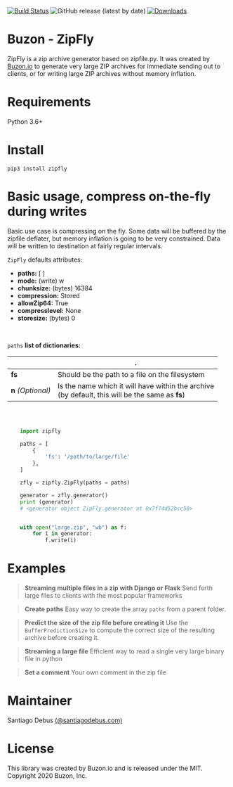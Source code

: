 [![Build Status](https://travis-ci.com/BuzonIO/zipfly.svg?branch=master)](https://travis-ci.com/BuzonIO/zipfly)
![GitHub release (latest by date)](https://img.shields.io/github/v/release/buzonio/zipfly)
[![Downloads](https://pepy.tech/badge/zipfly)](https://pepy.tech/project/zipfly)

# Buzon - ZipFly

ZipFly is a zip archive generator based on zipfile.py.
It was created by <a href="https://buzon.io" target="blank">Buzon.io</a> to generate very large ZIP archives for immediate sending out to clients, or for writing large ZIP archives without memory inflation.

# Requirements
Python 3.6+

# Install
    pip3 install zipfly

# Basic usage, compress on-the-fly during writes
Basic use case is compressing on the fly. Some data will be buffered by the zipfile deflater, but memory inflation is going to be very constrained. Data will be written to destination at fairly regular intervals.

`ZipFly` defaults attributes:<br>    
- <b>paths:</b> [ ] <br/>
- <b>mode:</b> (write) w <br/>
- <b>chunksize:</b> (bytes) 16384 <br/>
- <b>compression:</b> Stored <br/>
- <b>allowZip64:</b> True <br/>
- <b>compresslevel:</b> None <br/>
- <b>storesize:</b> (bytes) 0 <br/>


<br/>

`paths` <b>list of dictionaries:</b>

|                   |.                          
|----------------   |-------------------------------      
|**fs**             |Should be the path to a file on the filesystem            
|**n** *(Optional)* |Is the name which it will have within the archive <br> (by default, this will be the same as **fs**)

<br>

```python

    import zipfly

    paths = [
        {
            'fs': '/path/to/large/file'
        },
    ]

    zfly = zipfly.ZipFly(paths = paths)

    generator = zfly.generator()
    print (generator)
    # <generator object ZipFly.generator at 0x7f74d52bcc50>


    with open("large.zip", "wb") as f:
        for i in generator:
            f.write(i)

```
# Examples

> <b>Streaming multiple files in a zip with Django or Flask</b>
Send forth large files to clients with the most popular frameworks

> <b>Create paths</b>
Easy way to create the array `paths` from a parent folder.

> <b>Predict the size of the zip file before creating it</b>
Use the `BufferPredictionSize` to compute the correct size of the resulting archive before creating it.

> <b>Streaming a large file</b>
Efficient way to read a single very large binary file in python

> <b>Set a comment</b>
Your own comment in the zip file


# Maintainer
Santiago Debus <a href="http://santiagodebus.com/" target="_blank">(@santiagodebus.com)</a><br>


# License
This library was created by Buzon.io and is released under the MIT. Copyright 2020 Buzon, Inc.

